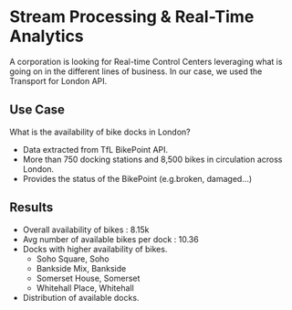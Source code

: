 # Stream Processing & Real-Time Analytics

A corporation is looking for Real-time Control Centers leveraging what is going on in the different lines of business. In our case, we used the Transport for London API.

## Use Case

What is the availability of bike docks in London?
- Data extracted from TfL BikePoint API.
- More than 750 docking stations and 8,500 bikes in circulation across London.
- Provides the status of the BikePoint (e.g.broken, damaged…)

## Results

- Overall availability of bikes : 8.15k
- Avg number of available bikes per dock : 10.36
- Docks with higher availability of bikes.
    -  Soho Square, Soho
    - Bankside Mix, Bankside
    - Somerset House, Somerset
    - Whitehall Place, Whitehall
- Distribution of available docks.

